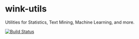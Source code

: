 # wink-utils
Utilities for Statistics, Text Mining, Machine Learning, and more.

[![Build Status](https://api.travis-ci.org/decisively/wink-utils.svg?branch=master)](https://travis-ci.org/decisively/wink-utils)
